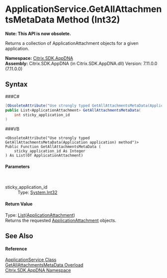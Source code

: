 # ApplicationService.GetAllAttachmentsMetaData Method (Int32)
 

**Note: This API is now obsolete.**

Returns a collection of ApplicationAttachment objects for a given application.

**Namespace:**&nbsp;<a href="N_Citrix_SDK_AppDNA">Citrix.SDK.AppDNA</a><br />**Assembly:**&nbsp;Citrix.SDK.AppDNA (in Citrix.SDK.AppDNA.dll) Version: 7.11.0.0 (7.11.0.0)

## Syntax

###C#
```csharp
[ObsoleteAttribute("Use strongly typed GetAllAttachmentsMetaData(Application application) method")]
public List<ApplicationAttachment> GetAllAttachmentsMetaData(
	int sticky_application_id
)
```

###VB
```vbnet
<ObsoleteAttribute("Use strongly typed GetAllAttachmentsMetaData(Application application) method")>
Public Function GetAllAttachmentsMetaData ( 
	sticky_application_id As Integer
) As List(Of ApplicationAttachment)
```


#### Parameters
&nbsp;<dl><dt>sticky_application_id</dt><dd>Type: <a href="http://msdn2.microsoft.com/en-us/library/td2s409d" target="_blank">System.Int32</a><br /></dd></dl>

#### Return Value
Type: <a href="http://msdn2.microsoft.com/en-us/library/6sh2ey19" target="_blank">List</a>(<a href="T_Citrix_SDK_AppDNA_ApplicationAttachment">ApplicationAttachment</a>)<br />Returns the requested <a href="T_Citrix_SDK_AppDNA_ApplicationAttachment">ApplicationAttachment</a> objects.

## See Also


#### Reference
<a href="T_Citrix_SDK_AppDNA_ApplicationService">ApplicationService Class</a><br /><a href="Overload_Citrix_SDK_AppDNA_ApplicationService_GetAllAttachmentsMetaData">GetAllAttachmentsMetaData Overload</a><br /><a href="N_Citrix_SDK_AppDNA">Citrix.SDK.AppDNA Namespace</a><br />